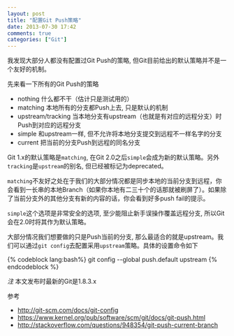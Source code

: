 ```yaml
---
layout: post
title: "配置Git Push策略"
date: 2013-07-30 17:42
comments: true
categories: ["Git"]
---
```


我发现大部分人都没有配置过Git Push的策略, 但Git目前给出的默认策略并不是一个友好的机制。

先来看一下所有的Git Push的策略

- nothing 什么都不干（估计只是测试用的）
- matching 本地所有的分支都Push上去, 只是默认的机制
- upstream/tracking 当本地分支有upstream（也就是有对应的远程分支）时Push到对应的远程分支
- simple 和upstream一样, 但不允许将本地分支提交到远程不一样名字的分支
- current 把当前的分支Push到远程的同名分支

Git 1.x的默认策略是`matching`, 在Git 2.0之后`simple`会成为新的默认策略。另外`tracking`是`upstream`的别名, 但已经被标记为deprecated。

`matching`不友好之处在于我们的大部分情况都是同步本地的当前分支到远程，你会看到一长串的本地Branch（如果你本地有二三十个的话那就被刷屏了）。如果除了当前分支外的其他分支有新的内容的话，你会看到好多push fail的提示。

`simple`这个选项是非常安全的选项, 至少能阻止新手误操作覆盖远程分支, 所以Git会在2.0时将其作为默认策略。

大部分情况我们想要做的只是Push当前的分支, 那么最适合的就是upstream。我们可以通过`git config`去配置采用`upstream`策略。具体的设置命令如下

{% codeblock lang:bash%}
git config --global push.default upstream
{% endcodeblock %}

*注* 本文发布时最新的Git是1.8.3.x

参考

- http://git-scm.com/docs/git-config
- https://www.kernel.org/pub/software/scm/git/docs/git-push.html
- http://stackoverflow.com/questions/948354/git-push-current-branch
